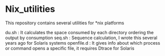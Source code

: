 # Nix_utilities

This repository contains several utilities for \*nix platforms

du.sh : It calculates the space consumed by each directory ordering the output by consumption
seq.sh : Sequence calculation, I wrote this several years ago for Solaris systems 
openfile.d : It gives info about which process or command opens a specific file, it requires Dtrace for Solaris
